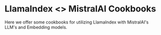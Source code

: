 # LlamaIndex <> MistralAI Cookbooks

Here we offer some cookbooks for utilizing LlamaIndex with MistralAI's LLM's and Embedding models.







